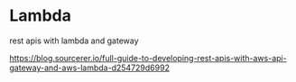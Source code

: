 # Lambda

rest apis with lambda and gateway

https://blog.sourcerer.io/full-guide-to-developing-rest-apis-with-aws-api-gateway-and-aws-lambda-d254729d6992
